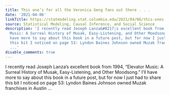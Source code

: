```yaml
---
title: This one’s for all the Veronica Geng fans out there . . .
date: '2021-04-06'
linkTitle: https://statmodeling.stat.columbia.edu/2021/04/06/this-ones-for-all-the-veronica-geng-fans-out-there/
source: Statistical Modeling, Causal Inference, and Social Science
description: 'I recently read Joseph Lanza&#8217;s excellent book from 1994, &#8220;Elevator
  Music: A Surreal History of Musak, Easy-Listening, and Other Moodsong.&#8221; I&#8217;ll
  have more to say about this book in a future post, but for now I just had to share
  this bit I noticed on page 53: Lyndon Baines Johnson owned Muzak franchises in Austin
  ...'
disable_comments: true
---
```

I recently read Joseph Lanza&#8217;s excellent book from 1994, &#8220;Elevator Music: A Surreal History of Musak, Easy-Listening, and Other Moodsong.&#8221; I&#8217;ll have more to say about this book in a future post, but for now I just had to share this bit I noticed on page 53: Lyndon Baines Johnson owned Muzak franchises in Austin ...